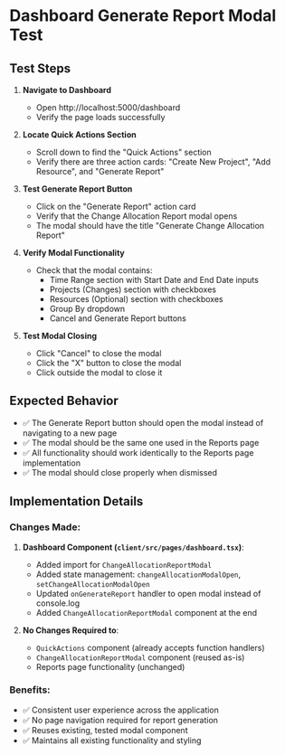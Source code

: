 # Dashboard Generate Report Modal Test

## Test Steps

1. **Navigate to Dashboard**
   - Open http://localhost:5000/dashboard
   - Verify the page loads successfully

2. **Locate Quick Actions Section**
   - Scroll down to find the "Quick Actions" section
   - Verify there are three action cards: "Create New Project", "Add Resource", and "Generate Report"

3. **Test Generate Report Button**
   - Click on the "Generate Report" action card
   - Verify that the Change Allocation Report modal opens
   - The modal should have the title "Generate Change Allocation Report"

4. **Verify Modal Functionality**
   - Check that the modal contains:
     - Time Range section with Start Date and End Date inputs
     - Projects (Changes) section with checkboxes
     - Resources (Optional) section with checkboxes
     - Group By dropdown
     - Cancel and Generate Report buttons

5. **Test Modal Closing**
   - Click "Cancel" to close the modal
   - Click the "X" button to close the modal
   - Click outside the modal to close it

## Expected Behavior

- ✅ The Generate Report button should open the modal instead of navigating to a new page
- ✅ The modal should be the same one used in the Reports page
- ✅ All functionality should work identically to the Reports page implementation
- ✅ The modal should close properly when dismissed

## Implementation Details

### Changes Made:
1. **Dashboard Component (`client/src/pages/dashboard.tsx`)**:
   - Added import for `ChangeAllocationReportModal`
   - Added state management: `changeAllocationModalOpen`, `setChangeAllocationModalOpen`
   - Updated `onGenerateReport` handler to open modal instead of console.log
   - Added `ChangeAllocationReportModal` component at the end

2. **No Changes Required to**:
   - `QuickActions` component (already accepts function handlers)
   - `ChangeAllocationReportModal` component (reused as-is)
   - Reports page functionality (unchanged)

### Benefits:
- ✅ Consistent user experience across the application
- ✅ No page navigation required for report generation
- ✅ Reuses existing, tested modal component
- ✅ Maintains all existing functionality and styling
